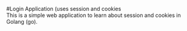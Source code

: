 #Login Application (uses session and cookies
<br>
This is a simple web application to learn about session and cookies in Golang (go).

